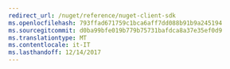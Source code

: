 ```yaml
---
redirect_url: /nuget/reference/nuget-client-sdk
ms.openlocfilehash: 793ffad671759c1bca6aff7dd088b91b9a245194
ms.sourcegitcommit: d0ba99bfe019b779b75731bafdca8a37e35ef0d9
ms.translationtype: MT
ms.contentlocale: it-IT
ms.lasthandoff: 12/14/2017
---
```

